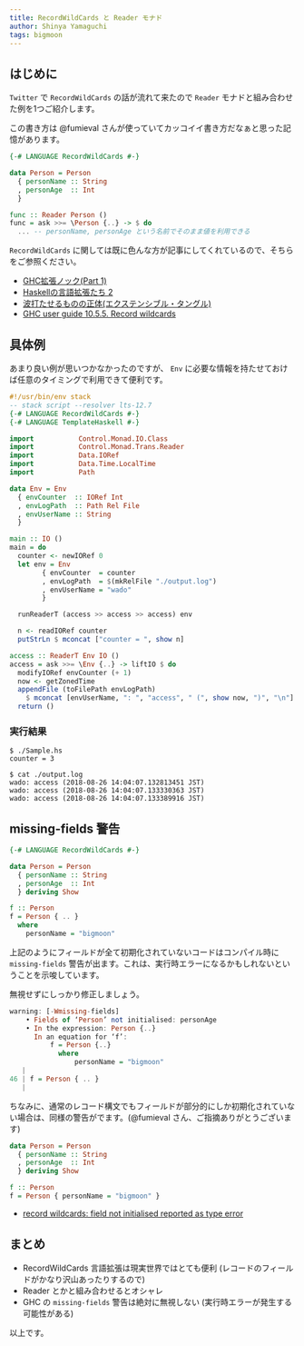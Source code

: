```yaml
---
title: RecordWildCards と Reader モナド
author: Shinya Yamaguchi
tags: bigmoon
---
```


## はじめに

`Twitter` で `RecordWildCards` の話が流れて来たので `Reader` モナドと組み合わせた例を1つご紹介します。

この書き方は @fumieval さんが使っていてカッコイイ書き方だなぁと思った記憶があります。

```haskell
{-# LANGUAGE RecordWildCards #-}

data Person = Person
  { personName :: String
  , personAge  :: Int
  }

func :: Reader Person ()
func = ask >>= \Person {..} -> $ do
  ... -- personName, personAge という名前でそのまま値を利用できる
```

`RecordWildCards` に関しては既に色んな方が記事にしてくれているので、そちらをご参照ください。

- [GHC拡張ノック(Part 1)](https://haskell.jp/blog/posts/2018/about-ghc-exts-1.html)
- [Haskellの言語拡張たち 2](http://rf0444.hatenablog.jp/entry/20120617/1339910411)
- [波打たせるものの正体(エクステンシブル・タングル)](http://fumieval.hatenablog.com/entry/2016/12/18/181540)
- [GHC user guide 10.5.5. Record wildcards](https://downloads.haskell.org/~ghc/latest/docs/html/users_guide/glasgow_exts.html#record-wildcards)

<!--more-->

## 具体例

あまり良い例が思いつかなかったのですが、 `Env` に必要な情報を持たせておけば任意のタイミングで利用できて便利です。

```haskell
#!/usr/bin/env stack
-- stack script --resolver lts-12.7
{-# LANGUAGE RecordWildCards #-}
{-# LANGUAGE TemplateHaskell #-}

import           Control.Monad.IO.Class
import           Control.Monad.Trans.Reader
import           Data.IORef
import           Data.Time.LocalTime
import           Path

data Env = Env
  { envCounter  :: IORef Int
  , envLogPath  :: Path Rel File
  , envUserName :: String
  }

main :: IO ()
main = do
  counter <- newIORef 0
  let env = Env
        { envCounter  = counter
        , envLogPath  = $(mkRelFile "./output.log")
        , envUserName = "wado"
        }

  runReaderT (access >> access >> access) env

  n <- readIORef counter
  putStrLn $ mconcat ["counter = ", show n]

access :: ReaderT Env IO ()
access = ask >>= \Env {..} -> liftIO $ do
  modifyIORef envCounter (+ 1)
  now <- getZonedTime
  appendFile (toFilePath envLogPath)
    $ mconcat [envUserName, ": ", "access", " (", show now, ")", "\n"]
  return ()
```

### 実行結果

```shell
$ ./Sample.hs
counter = 3

$ cat ./output.log
wado: access (2018-08-26 14:04:07.132813451 JST)
wado: access (2018-08-26 14:04:07.133330363 JST)
wado: access (2018-08-26 14:04:07.133389916 JST)
```

## missing-fields 警告

```hs
{-# LANGUAGE RecordWildCards #-}

data Person = Person
  { personName :: String
  , personAge  :: Int
  } deriving Show

f :: Person
f = Person { .. }
  where
    personName = "bigmoon"
```

上記のようにフィールドが全て初期化されていないコードはコンパイル時に `missing-fields` 警告が出ます。これは、実行時エラーになるかもしれないということを示唆しています。

無視せずにしっかり修正しましょう。

```hs
warning: [-Wmissing-fields]
    • Fields of ‘Person’ not initialised: personAge
    • In the expression: Person {..}
      In an equation for ‘f’:
          f = Person {..}
            where
                personName = "bigmoon"
   |
46 | f = Person { .. }
   |
```

ちなみに、通常のレコード構文でもフィールドが部分的にしか初期化されていない場合は、同様の警告がでます。(@fumieval さん、ご指摘ありがとうございます)

```haskell
data Person = Person
  { personName :: String
  , personAge  :: Int
  } deriving Show

f :: Person
f = Person { personName = "bigmoon" }
```

- [record wildcards: field not initialised reported as type error](https://ghc.haskell.org/trac/ghc/ticket/5334)

## まとめ

- RecordWildCards 言語拡張は現実世界ではとても便利 (レコードのフィールドがかなり沢山あったりするので)
- Reader とかと組み合わせるとオシャレ
- GHC の `missing-fields` 警告は絶対に無視しない (実行時エラーが発生する可能性がある)

以上です。
